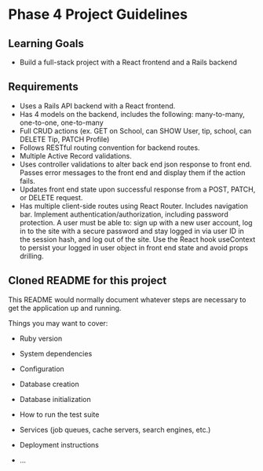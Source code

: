 # Phase 4 Project Guidelines

## Learning Goals

- Build a full-stack project with a React frontend and a Rails backend

## Requirements
- Uses a Rails API backend with a React frontend.
- Has 4 models on the backend, includes the following: many-to-many, one-to-one, one-to-many
- Full CRUD actions (ex. GET on School, can SHOW User, tip, school, can DELETE Tip, PATCH Profile)
- Follows RESTful routing convention for backend routes.
- Multiple Active Record validations.
- Uses controller validations to alter back end json response to front end. Passes error messages to the front end and display them if the action fails.
- Updates front end state upon successful response from a POST, PATCH, or DELETE request.
- Has multiple client-side routes using React Router. Includes navigation bar.
Implement authentication/authorization, including password protection. A user must be able to:
sign up with a new user account,
log in to the site with a secure password and stay logged in via user ID in the session hash, and
log out of the site.
Use the React hook useContext to persist your logged in user object in front end state and avoid props drilling.

## Cloned README for this project

This README would normally document whatever steps are necessary to get the
application up and running.

Things you may want to cover:

* Ruby version

* System dependencies

* Configuration

* Database creation

* Database initialization

* How to run the test suite

* Services (job queues, cache servers, search engines, etc.)

* Deployment instructions

* ...
